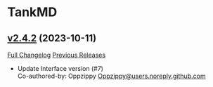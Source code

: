 # TankMD

## [v2.4.2](https://github.com/Oppzippy/TankMD/tree/v2.4.2) (2023-10-11)
[Full Changelog](https://github.com/Oppzippy/TankMD/compare/v2.4.1...v2.4.2) [Previous Releases](https://github.com/Oppzippy/TankMD/releases)

- Update Interface version (#7)  
    Co-authored-by: Oppzippy <Oppzippy@users.noreply.github.com>  